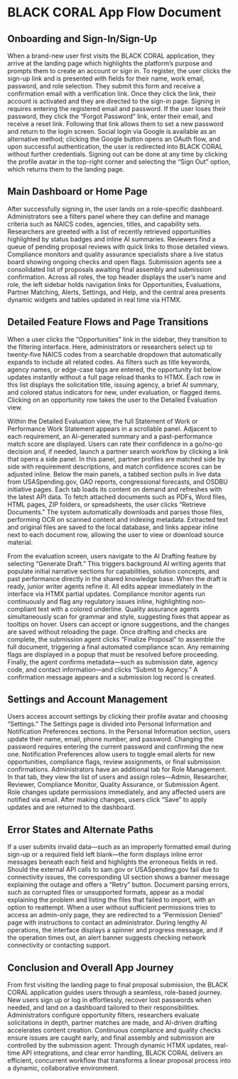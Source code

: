 # BLACK CORAL App Flow Document

## Onboarding and Sign-In/Sign-Up

When a brand-new user first visits the BLACK CORAL application, they arrive at the landing page which highlights the platform’s purpose and prompts them to create an account or sign in. To register, the user clicks the sign-up link and is presented with fields for their name, work email, password, and role selection. They submit this form and receive a confirmation email with a verification link. Once they click the link, their account is activated and they are directed to the sign-in page. Signing in requires entering the registered email and password. If the user loses their password, they click the “Forgot Password” link, enter their email, and receive a reset link. Following that link allows them to set a new password and return to the login screen. Social login via Google is available as an alternative method; clicking the Google button opens an OAuth flow, and upon successful authentication, the user is redirected into BLACK CORAL without further credentials. Signing out can be done at any time by clicking the profile avatar in the top-right corner and selecting the “Sign Out” option, which returns them to the landing page.

## Main Dashboard or Home Page

After successfully signing in, the user lands on a role-specific dashboard. Administrators see a filters panel where they can define and manage criteria such as NAICS codes, agencies, titles, and capability sets. Researchers are greeted with a list of recently retrieved opportunities highlighted by status badges and inline AI summaries. Reviewers find a queue of pending proposal reviews with quick links to those detailed views. Compliance monitors and quality assurance specialists share a live status board showing ongoing checks and open flags. Submission agents see a consolidated list of proposals awaiting final assembly and submission confirmation. Across all roles, the top header displays the user’s name and role, the left sidebar holds navigation links for Opportunities, Evaluations, Partner Matching, Alerts, Settings, and Help, and the central area presents dynamic widgets and tables updated in real time via HTMX.

## Detailed Feature Flows and Page Transitions

When a user clicks the “Opportunities” link in the sidebar, they transition to the filtering interface. Here, administrators or researchers select up to twenty-five NAICS codes from a searchable dropdown that automatically expands to include all related codes. As filters such as title keywords, agency names, or edge-case tags are entered, the opportunity list below updates instantly without a full page reload thanks to HTMX. Each row in this list displays the solicitation title, issuing agency, a brief AI summary, and colored status indicators for new, under evaluation, or flagged items. Clicking on an opportunity row takes the user to the Detailed Evaluation view.

Within the Detailed Evaluation view, the full Statement of Work or Performance Work Statement appears in a scrollable panel. Adjacent to each requirement, an AI-generated summary and a past-performance match score are displayed. Users can rate their confidence in a go/no-go decision and, if needed, launch a partner search workflow by clicking a link that opens a side panel. In this panel, partner profiles are matched side by side with requirement descriptions, and match confidence scores can be adjusted inline. Below the main panels, a tabbed section pulls in live data from USASpending.gov, GAO reports, congressional forecasts, and OSDBU initiative pages. Each tab loads its content on demand and refreshes with the latest API data. To fetch attached documents such as PDFs, Word files, HTML pages, ZIP folders, or spreadsheets, the user clicks “Retrieve Documents.” The system automatically downloads and parses those files, performing OCR on scanned content and indexing metadata. Extracted text and original files are saved to the local database, and links appear inline next to each document row, allowing the user to view or download source material.

From the evaluation screen, users navigate to the AI Drafting feature by selecting “Generate Draft.” This triggers background AI writing agents that populate initial narrative sections for capabilities, solution concepts, and past performance directly in the shared knowledge base. When the draft is ready, junior writer agents refine it. All edits appear immediately in the interface via HTMX partial updates. Compliance monitor agents run continuously and flag any regulatory issues inline, highlighting non-compliant text with a colored underline. Quality assurance agents simultaneously scan for grammar and style, suggesting fixes that appear as tooltips on hover. Users can accept or ignore suggestions, and the changes are saved without reloading the page. Once drafting and checks are complete, the submission agent clicks “Finalize Proposal” to assemble the full document, triggering a final automated compliance scan. Any remaining flags are displayed in a popup that must be resolved before proceeding. Finally, the agent confirms metadata—such as submission date, agency code, and contact information—and clicks “Submit to Agency.” A confirmation message appears and a submission log record is created.

## Settings and Account Management

Users access account settings by clicking their profile avatar and choosing “Settings.” The Settings page is divided into Personal Information and Notification Preferences sections. In the Personal Information section, users update their name, email, phone number, and password. Changing the password requires entering the current password and confirming the new one. Notification Preferences allow users to toggle email alerts for new opportunities, compliance flags, review assignments, or final submission confirmations. Administrators have an additional tab for Role Management. In that tab, they view the list of users and assign roles—Admin, Researcher, Reviewer, Compliance Monitor, Quality Assurance, or Submission Agent. Role changes update permissions immediately, and any affected users are notified via email. After making changes, users click “Save” to apply updates and are returned to the dashboard.

## Error States and Alternate Paths

If a user submits invalid data—such as an improperly formatted email during sign-up or a required field left blank—the form displays inline error messages beneath each field and highlights the erroneous fields in red. Should the external API calls to sam.gov or USASpending.gov fail due to connectivity issues, the corresponding UI section shows a banner message explaining the outage and offers a “Retry” button. Document parsing errors, such as corrupted files or unsupported formats, appear as a modal explaining the problem and listing the files that failed to import, with an option to reattempt. When a user without sufficient permissions tries to access an admin-only page, they are redirected to a “Permission Denied” page with instructions to contact an administrator. During lengthy AI operations, the interface displays a spinner and progress message, and if the operation times out, an alert banner suggests checking network connectivity or contacting support.

## Conclusion and Overall App Journey

From first visiting the landing page to final proposal submission, the BLACK CORAL application guides users through a seamless, role-based journey. New users sign up or log in effortlessly, recover lost passwords when needed, and land on a dashboard tailored to their responsibilities. Administrators configure opportunity filters, researchers evaluate solicitations in depth, partner matches are made, and AI-driven drafting accelerates content creation. Continuous compliance and quality checks ensure issues are caught early, and final assembly and submission are controlled by the submission agent. Through dynamic HTMX updates, real-time API integrations, and clear error handling, BLACK CORAL delivers an efficient, concurrent workflow that transforms a linear proposal process into a dynamic, collaborative environment.